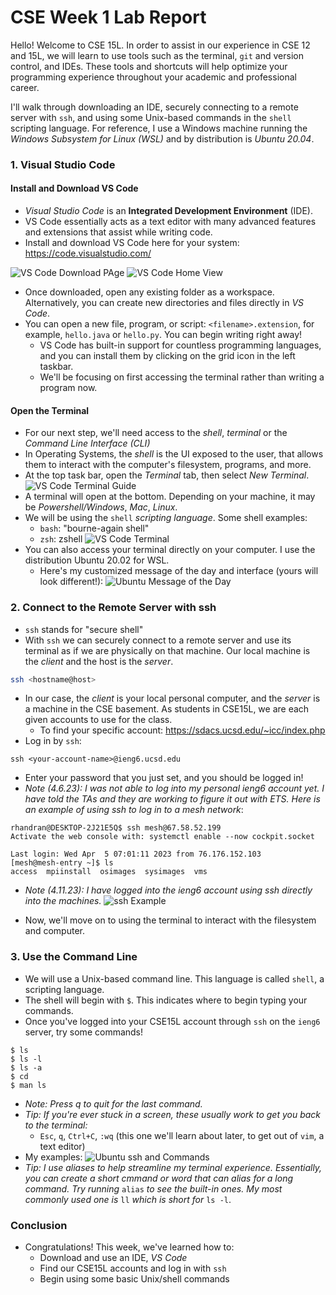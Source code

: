 # CSE Week 1 Lab Report
Hello! Welcome to CSE 15L. In order to assist in our experience in CSE 12 and 15L, we will learn to use tools such as the terminal, `git` and version control, and IDEs. These tools and shortcuts will help optimize your programming experience throughout your academic and professional career.

I'll walk through downloading an IDE, securely connecting to a remote server with `ssh`, and using some Unix-based commands in the `shell` scripting language. For reference, I use a Windows machine running the *Windows Subsystem for Linux (WSL)* and by distribution is *Ubuntu 20.04*. 

### 1. Visual Studio Code
#### Install and Download VS Code
- *Visual Studio Code* is an **Integrated Development Environment** (IDE).
- VS Code essentially acts as a text editor with many advanced features and extensions that assist while writing code.
- Install and download VS Code here for your system: https://code.visualstudio.com/

![VS Code Download PAge](img/VSCodeDownloadPage.png)
![VS Code Home View](img/VSCodeHome.png)
- Once downloaded, open any existing folder as a workspace. Alternatively, you can create new directories and files directly in *VS Code*.
- You can open a new file, program, or script: `<filename>.extension`, for example, `hello.java` or `hello.py`. You can begin writing right away! 
	- VS Code has built-in support for countless programming languages, and you can install them by clicking on the grid icon in the left taskbar.
	- We'll be focusing on first accessing the terminal rather than writing a program now.

#### Open the Terminal
- For our next step, we'll need access to the *shell*, *terminal* or the *Command Line Interface (CLI)*
- In Operating Systems, the *shell* is the UI exposed to the user, that allows them to interact with the computer's filesystem, programs, and more.
- At the top task bar, open the *Terminal* tab, then select *New Terminal*.
![VS Code Terminal Guide](img/VSCodeTerminalOpen.png)
- A terminal will open at the bottom. Depending on your machine, it may be *Powershell/Windows*, *Mac*, *Linux*. 
- We will be using the `shell` *scripting language*. Some shell examples:
	- `bash`: "bourne-again shell"
	- `zsh`: zshell
![VS Code Terminal](img/VSCodeTerminal.png)
- You can also access your terminal directly on your computer. I use the distribution Ubuntu 20.02 for WSL.
	- Here's my customized message of the day and interface (yours will look different!):
	![Ubuntu Message of the Day](img/ubuntuMOTD.png)


### 2. Connect to the Remote Server with ssh 
- `ssh` stands for "secure shell"
- With `ssh` we can securely connect to a remote server and use its terminal as if we are physically on that machine. Our local machine is the *client* and the host is the *server*.
```bash
ssh <hostname@host>
```
- In our case, the *client* is your local personal computer, and the *server* is a machine in the CSE basement. As students in CSE15L, we are each given accounts to use for the class. 
	- To find your specific account: https://sdacs.ucsd.edu/~icc/index.php
- Log in by `ssh`: 
```shell
ssh <your-account-name>@ieng6.ucsd.edu
```
- Enter your password that you just set, and you should be logged in!
- *Note (4.6.23): I was not able to log into my personal ieng6 account yet. I have told the TAs and they are working to figure it out with ETS. Here is an example of using ssh to log in to a mesh network*:

```shell
rhandran@DESKTOP-2J21E5Q$ ssh mesh@67.58.52.199
Activate the web console with: systemctl enable --now cockpit.socket

Last login: Wed Apr  5 07:01:11 2023 from 76.176.152.103
[mesh@mesh-entry ~]$ ls
access  mpiinstall  osimages  sysimages  vms
```
- *Note (4.11.23): I have logged into the ieng6 account using ssh directly into the machines.*
![ssh Example](img/ubuntuSSHSuccess.png)

- Now, we'll move on to using the terminal to interact with the filesystem and computer.

### 3. Use the Command Line
- We will use a Unix-based command line. This language is called `shell`, a scripting language.
- The shell will begin with `$`. This indicates where to begin typing your commands.
- Once you've logged into your CSE15L account through `ssh` on the `ieng6` server, try some commands!
```shell
$ ls
$ ls -l
$ ls -a
$ cd 
$ man ls 
```
- *Note: Press q to quit for the last command.*
- *Tip: If you're ever stuck in a screen, these usually work to get you back to the terminal:*
	- `Esc`, `q`, `Ctrl+C`, `:wq` (this one we'll learn about later, to get out of `vim`, a text editor)
- My examples:
![Ubuntu ssh and Commands](img/ubuntuSSH.png)
- *Tip: I use aliases to help streamline my terminal experience. Essentially, you can create a short cmmand or word that can alias for a long command. Try running* `alias` *to see the built-in ones. My most commonly used one is* `ll` *which is short for* `ls -l`.

### Conclusion
- Congratulations! This week, we've learned how to:
	- Download and use an IDE, *VS Code*
	- Find our CSE15L accounts and log in with `ssh`
	- Begin using some basic Unix/shell commands
